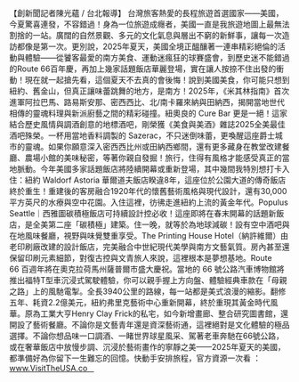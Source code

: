 【創新聞記者陳光蘊 / 台北報導】 台灣旅客熱愛的長程旅遊首選國家——美國，今夏驚喜連發，不容錯過！身為一位旅遊成癮者，美國一直是我旅遊地圖上最無法割捨的一站。廣闊的自然景觀、多元的文化氣息與層出不窮的新鮮事，讓每一次造訪都像是第一次。更別說，2025年夏天，美國全境正醞釀著一連串精彩絕倫的活動與體驗——從饕客最愛的南方美食、運動迷瘋狂的球賽盛會，到歷史迷不能錯過的Route 66百年慶，再加上幾家話題飯店華麗登場，實在讓人按捺不住出發的衝動！現在就一起搶先看，這個夏天不去真的會後悔！說到美國美食，你可能只想到紐約、舊金山，但真正讓味蕾跳舞的地方，是南方！2025年，《米其林指南》首次進軍阿拉巴馬、路易斯安那、密西西比、北/南卡羅來納與田納西，揭開當地世代相傳的靈魂料理與新派廚藝之間的精彩碰撞。紐奧良的 Cure Bar 更是一絕！這家結合歷史風情與調酒創意的地標酒吧，剛榮獲《美食與美酒》雜誌2025全美最佳酒吧殊榮。一杯用當地香料調製的 Sazerac，不只迷倒味蕾，更喚醒這座爵士城市的靈魂。如果你願意深入密西西比州或田納西鄉間，還有更多藏身在教堂改建餐廳、農場小館的美味秘密，等著你親自發掘！旅行，住得有風格才能感受真正的當地脈動。今年美國多家話題飯店將陸續開幕或重新登場，其中幾間我特別想打卡入住：紐約 Waldorf Astoria 華爾道夫飯店睽違8年，這座位於公園大道的傳奇飯店終於重生！重建後的客房融合1920年代的懷舊藝術風格與現代設計，還有30,000平方英尺的水療與空中花園。入住這裡，彷彿走進紐約上流的黃金年代。Populus Seattle｜西雅圖碳積極飯店可持續設計控必收！這座即將在春末開幕的話題新飯店，是全美第二座「碳積極」建築。住一晚，就等於為地球減碳！設有空中酒吧與在地風味餐廳，視野與味覺雙重享受。The Printing House Hotel（納許維爾）由老印刷廠改建的設計飯店，完美融合中世紀現代美學與南方文藝氣質。房內甚至還保留印刷元素細節，對復古控與文青旅人來說，這裡根本是夢想基地。Route 66 百週年將在奧克拉荷馬州薩普爾市盛大慶祝。當地的 66 號公路汽車博物館將推出福特T型車沉浸式駕駛體驗，你可以親手握上方向盤、體驗經典車款在「母親之路」上的風馳電掣。全長3940公里的路線，每一站都是美式浪漫的縮影。翻修五年、耗資2.2億美元，紐約弗里克藝術中心重新開幕，終於重現其黃金時代風華。原為工業大亨Henry Clay Frick的私宅，如今新增畫廊、整合研究圖書館，還開設了藝術餐廳。不論你是文藝青年還是資深藝術通，這裡絕對是文化體驗的極品選擇。不論你想品味一口調酒、一睹世界球星風采、駕著老車奔馳在66號公路，或在奢華飯店中放慢步調、沉浸於藝術畫作的寧靜之美——2025年夏天的美國，都準備好為你留下一生難忘的回憶。快動手安排旅程，官方資源一次看 ： www.VisitTheUSA.co   